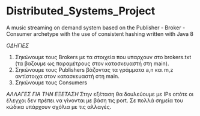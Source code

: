 # Distributed_Systems_Project
A music streaming on demand system based on the Publisher - Broker - Consumer archetype with the use of consistent hashing written with Java 8


*ΟΔΗΓΙΕΣ*
1. Σηκώνουμε τους Brokers με τα στοιχεία που υπαρχουν στο brokers.txt 
(τα βαζουμε ως παραμέτρους στον κατασκευαστή στη main).
2. Σηκώνουμε τους Publishers βάζοντας τα γράμματα a,n και m,z αντίστοιχα στον κατασκευαστή στη main.
3. Σηκώνουμε τους Consumers

*ΑΛΛΑΓΕΣ ΓΙΑ ΤΗΝ ΕΞΕΤΑΣΗ*
Στην εξέταση θα δουλεύουμε με IPs οπότε οι έλεγχοι δεν πρέπει να γίνονται με βάση τις port.
Σε πολλά σημεία του κώδικα υπάρχουν σχόλια με τις αλλαγές.
